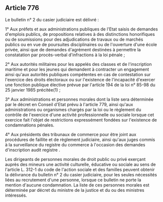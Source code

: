 Article 776
----
Le bulletin n° 2 du casier judiciaire est délivré :

1° Aux préfets et aux administrations publiques de l'Etat saisis de demandes
d'emplois publics, de propositions relatives à des distinctions honorifiques ou
de soumissions pour des adjudications de travaux ou de marchés publics ou en vue
de poursuites disciplinaires ou de l'ouverture d'une école privée, ainsi que de
demandes d'agrément destinées à permettre la constatation par procès-verbal
d'infractions à la loi pénale ;

2° Aux autorités militaires pour les appelés des classes et de l'inscription
maritime et pour les jeunes qui demandent à contracter un engagement ainsi
qu'aux autorités publiques compétentes en cas de contestation sur l'exercice des
droits électoraux ou sur l'existence de l'incapacité d'exercer une fonction
publique élective prévue par l'article 194 de la loi n° 85-98 du 25 janvier 1985
précitée(1) ;

3° Aux administrations et personnes morales dont la liste sera déterminée par le
décret en Conseil d'Etat prévu à l'article 779, ainsi qu'aux administrations ou
organismes chargés par la loi ou le règlement du contrôle de l'exercice d'une
activité professionnelle ou sociale lorsque cet exercice fait l'objet de
restrictions expressément fondées sur l'existence de condamnations pénales.

4° Aux présidents des tribunaux de commerce pour être joint aux procédures de
faillite et de règlement judiciaire, ainsi qu'aux juges commis à la surveillance
du registre du commerce à l'occasion des demandes d'inscription audit registre .

Les dirigeants de personnes morales de droit public ou privé exerçant auprès des
mineurs une activité culturelle, éducative ou sociale au sens de l'article L.
312-1 du code de l'action sociale et des familles peuvent obtenir la délivrance
du bulletin n° 2 du casier judiciaire, pour les seules nécessités liées au
recrutement d'une personne, lorsque ce bulletin ne porte la mention d'aucune
condamnation. La liste de ces personnes morales est déterminée par décret du
ministre de la justice et du ou des ministres intéressés.
